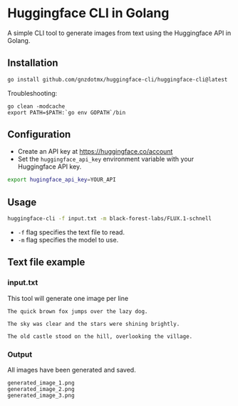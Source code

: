 # Huggingface CLI in Golang
A simple CLI tool to generate images from text using the Huggingface API in Golang.

## Installation
```bash
go install github.com/gnzdotmx/huggingface-cli/huggingface-cli@latest
```
Troubleshooting:
```
go clean -modcache
export PATH=$PATH:`go env GOPATH`/bin
```
## Configuration
- Create an API key at https://huggingface.co/account
- Set the `huggingface_api_key` environment variable with your Huggingface API key.
```bash
export hugingface_api_key=YOUR_API
```
## Usage
```bash
huggingface-cli -f input.txt -m black-forest-labs/FLUX.1-schnell
```
- `-f` flag specifies the text file to read.
- `-m` flag specifies the model to use.

## Text file example
### input.txt
This tool will generate one image per line 
```
The quick brown fox jumps over the lazy dog.

The sky was clear and the stars were shining brightly.

The old castle stood on the hill, overlooking the village.
```

### Output

All images have been generated and saved.
```
generated_image_1.png
generated_image_2.png
generated_image_3.png
```